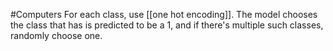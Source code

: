 #Computers 
For each class, use [[one hot encoding]]. The model chooses the class that has is predicted to be a 1, and if there's multiple such classes, randomly choose one.